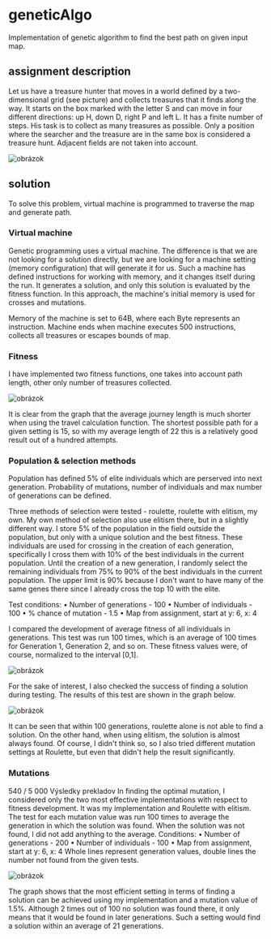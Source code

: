 # geneticAlgo

Implementation of genetic algorithm to find the best path on given input map.

## assignment description

Let us have a treasure hunter that moves in a world defined by a two-dimensional grid (see picture) and collects treasures that it finds along the way. It starts on the box marked with the letter S and can move in four different directions: up H, down D, right P and left L. It has a finite number of steps. His task is to collect as many treasures as possible. Only a position where the searcher and the treasure are in the same box is considered a treasure hunt. Adjacent fields are not taken into account. 

![obrázok](https://user-images.githubusercontent.com/20504361/154840589-07787b29-bf9b-4ba0-bf13-9c677aadbbbc.png)

## solution

To solve this problem, virtual machine is programmed to traverse the map and generate path.

### Virtual machine

Genetic programming uses a virtual machine. The difference is that we are not looking for a solution directly, but we are looking for a machine setting (memory configuration) that will generate it for us. Such a machine has defined instructions for working with memory, and it changes itself during the run. It generates a solution, and only this solution is evaluated by the fitness function. In this approach, the machine's initial memory is used for crosses and mutations. 

Memory of the machine is set to 64B, where each Byte represents an instruction. Machine ends when machine executes 500 instructions, collects all treasures or escapes bounds of map. 

### Fitness

I have implemented two fitness functions, one takes into account path length, other only number of treasures collected.

![obrázok](https://user-images.githubusercontent.com/20504361/154841188-3b682fc8-dc20-4d7b-b30f-8521198b8d3b.png)

It is clear from the graph that the average journey length is much shorter when using the travel calculation function. The shortest possible path for a given setting is 15, so with my average length of 22 this is a relatively good result out of a hundred attempts. 

### Population & selection methods

Population has defined 5% of elite individuals which are perserved into next generation. Probability of mutations, number of individuals and max number of generations can be defined.

Three methods of selection were tested - roulette, roulette with elitism, my own.
My own method of selection also use elitism there, but in a slightly different way. I store 5% of the population in the field outside the population, but only with a unique solution and the best fitness. These individuals are used for crossing in the creation of each generation, specifically I cross them with 10% of the best individuals in the current population. Until the creation of a new generation, I randomly select the remaining individuals from 75% to 90% of the best individuals in the current population. The upper limit is 90% because I don't want to have many of the same genes there since I already cross the top 10 with the elite. 

Test conditions:
  • Number of generations - 100
  • Number of individuals - 100
  • % chance of mutation - 1.5
  • Map from assignment, start at y: 6, x: 4

I compared the development of average fitness of all individuals in generations. This test was run 100 times, which is an average of 100 times for Generation 1, Generation 2, and so on. These fitness values were, of course, normalized to the interval [0,1]. 

![obrázok](https://user-images.githubusercontent.com/20504361/154841298-307cce1e-d4c8-419a-a38c-5d657a595976.png)

For the sake of interest, I also checked the success of finding a solution during testing. The results of this test are shown in the graph below. 

![obrázok](https://user-images.githubusercontent.com/20504361/154841412-df825b3f-bee7-4e95-b662-4b0e3d5db628.png)

It can be seen that within 100 generations, roulette alone is not able to find a solution. On the other hand, when using elitism, the solution is almost always found. Of course, I didn't think so, so I also tried different mutation settings at Roulette, but even that didn't help the result significantly. 

### Mutations

540 / 5 000
Výsledky prekladov
In finding the optimal mutation, I considered only the two most effective implementations with respect to fitness development. It was my implementation and Roulette with elitism. The test for each mutation value was run 100 times to average the generation in which the solution was found. When the solution was not found, I did not add anything to the average.
Conditions:
  • Number of generations - 200
  • Number of individuals - 100
  • Map from assignment, start at y: 6, x: 4
Whole lines represent generation values, double lines the number not found from the given tests. 

![obrázok](https://user-images.githubusercontent.com/20504361/154841371-9da2eb85-8049-4f86-bdcf-452531224452.png)

The graph shows that the most efficient setting in terms of finding a solution can be achieved using my implementation and a mutation value of 1.5%. Although 2 times out of 100 no solution was found there, it only means that it would be found in later generations. Such a setting would find a solution within an average of 21 generations. 


